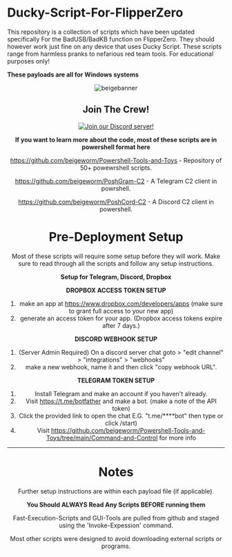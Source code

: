 

# Ducky-Script-For-FlipperZero
This repository is a collection of scripts which have been updated specifically For the BadUSB/BadKB function on FlipperZero. 
They should however work just fine on any device that uses Ducky Script.
These scripts range from harmless pranks to nefarious red team tools. For educational purposes only! 

**These payloads are all for Windows systems**

<div align=center>

![beigebanner](https://github.com/user-attachments/assets/5f1a94e2-fb08-47a5-bac0-dee9ab28fd5f)

<div width="100%" align="center">
<h2 align="center"> Join The Crew! </h2>

<div align=center>

[![Join our Discord server!](https://invidget.switchblade.xyz/QjKMHkdjFc)](https://discord.gg/QjKMHkdjFc)

</div>

**If you want to learn more about the code, most of these scripts are in powershell format here**

https://github.com/beigeworm/Powershell-Tools-and-Toys - Repository of 50+ powewrshell scripts.

https://github.com/beigeworm/PoshGram-C2 - A Telegram C2 client in powrshell.

https://github.com/beigeworm/PoshCord-C2 - A Discord C2 client in powershell.

# Pre-Deployment Setup
Most of these scripts will require some setup before they will work.
Make sure to read through all the scripts and follow any setup instructions.

**Setup for Telegram, Discord, Dropbox**

**DROPBOX ACCESS TOKEN SETUP**
1. make an app at https://www.dropbox.com/developers/apps (make sure to grant full access to your new app)
2. generate an access token for your app.
(Dropbox access tokens expire after 7 days.)

**DISCORD WEBHOOK SETUP**
1. (Server Admin Required) On a discord server chat goto > "edit channel" > "integrations" > "webhooks" 
2. make a new webhook, name it and then click "copy webhook URL".

**TELEGRAM TOKEN SETUP**
 1. Install Telegram and make an account if you haven't already.
 2. Visit https://t.me/botfather and make a bot. (make a note of the API token)
 3. Click the provided link to open the chat E.G. "t.me/****bot" then type or click /start)
 4. Visit https://github.com/beigeworm/Powershell-Tools-and-Toys/tree/main/Command-and-Control for more info
----------------------------------------------------------------------------------------------------------------------------------------------------

# Notes

Further setup instructions are within each payload file (if applicable).

**You Should ALWAYS Read Any Scripts BEFORE running them**

Fast-Execution-Scripts and GUI-Tools are pulled from github and staged using the 'Invoke-Expession' command.

Most other scripts were designed to avoid downloading external scripts or programs.
